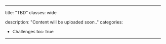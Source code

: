  
---
title: "TBD"
classes: wide

description: "Content will be uploaded soon.."
categories:
  - Challenges
toc: true
---
